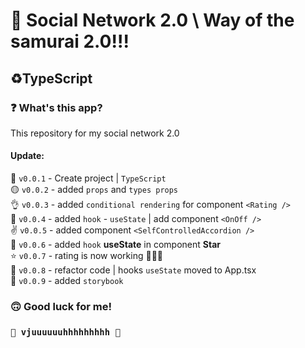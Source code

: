 # 🤖 Social Network 2.0 \ Way of the samurai 2.0!!! #
## ♻️TypeScript ##
### ❓ What's this app? ###
This repository for my social network 2.0

#### Update: ####
🔘 `v0.0.1` - Create project | `TypeScript`  
🟡 `v0.0.2` - added `props` and `types props`  
👌 `v0.0.3`  - added `conditional rendering` for component `<Rating />`  
📝 `v0.0.4` - added `hook` - `useState` | add component `<OnOff />`  
✌️ `v0.0.5` - added component `<SelfControlledAccordion />`  
🧨 `v0.0.6` - added `hook` **useState** in component **Star**  
⭐ `v0.0.7` - rating is now working 🎉🎉🎉  
🧢 `v0.0.8` - refactor code | hooks `useState` moved to App.tsx  
📜 `v0.0.9` - added `storybook`  


### 🙃 Good luck for me! ###
### `🚀 vjuuuuuuhhhhhhhhh 🚀` ###
